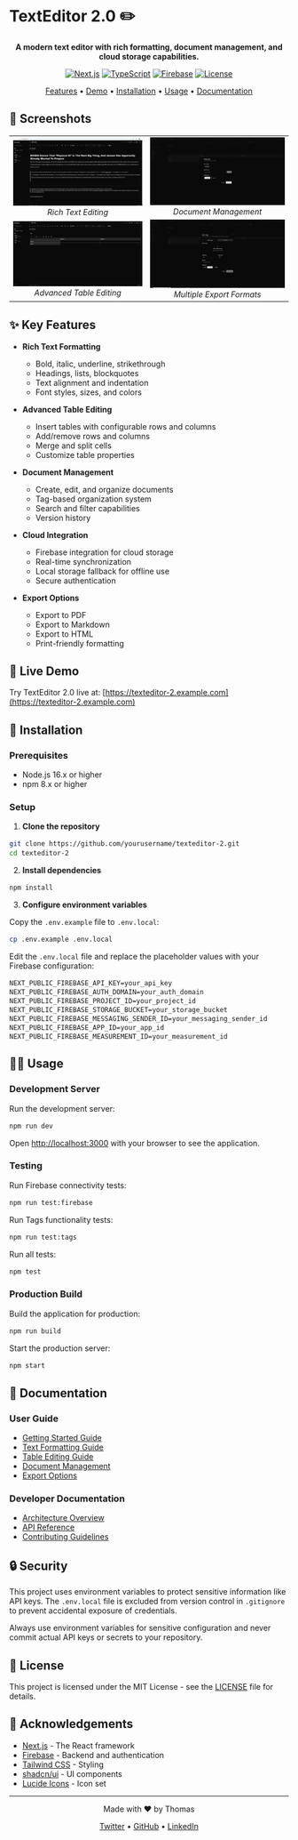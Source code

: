 # TextEditor 2.0 ✏️

<div align="center">



**A modern text editor with rich formatting, document management, and cloud storage capabilities.**

[![Next.js](https://img.shields.io/badge/Next.js-13.0+-000000?style=for-the-badge&logo=next.js&logoColor=white)](https://nextjs.org/)
[![TypeScript](https://img.shields.io/badge/TypeScript-5.0+-3178C6?style=for-the-badge&logo=typescript&logoColor=white)](https://www.typescriptlang.org/)
[![Firebase](https://img.shields.io/badge/Firebase-9.0+-FFCA28?style=for-the-badge&logo=firebase&logoColor=black)](https://firebase.google.com/)
[![License](https://img.shields.io/badge/License-MIT-blue?style=for-the-badge)](LICENSE)

[Features](#key-features) • [Demo](#live-demo) • [Installation](#installation) • [Usage](#usage) • [Documentation](#documentation)

</div>

## 📸 Screenshots

<div align="center">
  <table>
    <tr>
      <td align="center">
        <img src="/screenshots/editor.JPG" alt="Editor Interface" width="400"/>
        <br/>
        <em>Rich Text Editing</em>
      </td>
      <td align="center">
        <img src="/screenshots/editor4.JPG" alt="Document Management" width="400"/>
        <br/>
        <em>Document Management</em>
      </td>
    </tr>
    <tr>
      <td align="center">
        <img src="/screenshots/table.JPG" alt="Table Editing" width="400"/>
        <br/>
        <em>Advanced Table Editing</em>
      </td>
      <td align="center">
        <img src="/screenshots/editor3.JPG" alt="Export Options" width="400"/>
        <br/>
        <em>Multiple Export Formats</em>
      </td>
    </tr>
  </table>
</div>

## ✨ Key Features

- **Rich Text Formatting**
  - Bold, italic, underline, strikethrough
  - Headings, lists, blockquotes
  - Text alignment and indentation
  - Font styles, sizes, and colors

- **Advanced Table Editing**
  - Insert tables with configurable rows and columns
  - Add/remove rows and columns
  - Merge and split cells
  - Customize table properties

- **Document Management**
  - Create, edit, and organize documents
  - Tag-based organization system
  - Search and filter capabilities
  - Version history

- **Cloud Integration**
  - Firebase integration for cloud storage
  - Real-time synchronization
  - Local storage fallback for offline use
  - Secure authentication

- **Export Options**
  - Export to PDF
  - Export to Markdown
  - Export to HTML
  - Print-friendly formatting

## 🚀 Live Demo

Try TextEditor 2.0 live at: [https://texteditor-2.example.com](https://texteditor-2.example.com)

## 🔧 Installation

### Prerequisites

- Node.js 16.x or higher
- npm 8.x or higher

### Setup

1. **Clone the repository**

```bash
git clone https://github.com/yourusername/texteditor-2.git
cd texteditor-2
```

2. **Install dependencies**

```bash
npm install
```

3. **Configure environment variables**

Copy the `.env.example` file to `.env.local`:

```bash
cp .env.example .env.local
```

Edit the `.env.local` file and replace the placeholder values with your Firebase configuration:

```
NEXT_PUBLIC_FIREBASE_API_KEY=your_api_key
NEXT_PUBLIC_FIREBASE_AUTH_DOMAIN=your_auth_domain
NEXT_PUBLIC_FIREBASE_PROJECT_ID=your_project_id
NEXT_PUBLIC_FIREBASE_STORAGE_BUCKET=your_storage_bucket
NEXT_PUBLIC_FIREBASE_MESSAGING_SENDER_ID=your_messaging_sender_id
NEXT_PUBLIC_FIREBASE_APP_ID=your_app_id
NEXT_PUBLIC_FIREBASE_MEASUREMENT_ID=your_measurement_id
```

## 🏃‍♂️ Usage

### Development Server

Run the development server:

```bash
npm run dev
```

Open [http://localhost:3000](http://localhost:3000) with your browser to see the application.

### Testing

Run Firebase connectivity tests:

```bash
npm run test:firebase
```

Run Tags functionality tests:

```bash
npm run test:tags
```

Run all tests:

```bash
npm test
```

### Production Build

Build the application for production:

```bash
npm run build
```

Start the production server:

```bash
npm start
```

## 📖 Documentation

### User Guide

- [Getting Started Guide](docs/getting-started.md)
- [Text Formatting Guide](docs/formatting.md)
- [Table Editing Guide](docs/tables.md)
- [Document Management](docs/documents.md)
- [Export Options](docs/export.md)

### Developer Documentation

- [Architecture Overview](docs/architecture.md)
- [API Reference](docs/api.md)
- [Contributing Guidelines](CONTRIBUTING.md)

## 🔒 Security

This project uses environment variables to protect sensitive information like API keys. The `.env.local` file is excluded from version control in `.gitignore` to prevent accidental exposure of credentials.

Always use environment variables for sensitive configuration and never commit actual API keys or secrets to your repository.

## 📄 License

This project is licensed under the MIT License - see the [LICENSE](LICENSE) file for details.

## 🙏 Acknowledgements

- [Next.js](https://nextjs.org/) - The React framework
- [Firebase](https://firebase.google.com/) - Backend and authentication
- [Tailwind CSS](https://tailwindcss.com/) - Styling
- [shadcn/ui](https://ui.shadcn.com/) - UI components
- [Lucide Icons](https://lucide.dev/) - Icon set

---

<div align="center">
  <p>Made with ❤️ by Thomas</p>
  <p>
    <a href="https://twitter.com/yourusername">Twitter</a> •
    <a href="https://github.com/yourusername">GitHub</a> •
    <a href="https://linkedin.com/in/yourusername">LinkedIn</a>
  </p>
</div>
